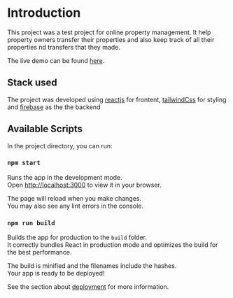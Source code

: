 # Introduction

This project was a test project for online property management. It help property owners transfer their properties and also keep track of all their properties nd transfers that they made.

The live demo can be found [here](https://properties-management.netlify.app).

## Stack used
The project was developed using [reactjs](https://reactjs.org) for frontent, [tailwindCss](https://tailwindcss.com) for styling and [firebase](https://firebase.google.com) as the the backend

## Available Scripts

In the project directory, you can run:

### `npm start`

Runs the app in the development mode.\
Open [http://localhost:3000](http://localhost:3000) to view it in your browser.

The page will reload when you make changes.\
You may also see any lint errors in the console.

### `npm run build`

Builds the app for production to the `build` folder.\
It correctly bundles React in production mode and optimizes the build for the best performance.

The build is minified and the filenames include the hashes.\
Your app is ready to be deployed!

See the section about [deployment](https://facebook.github.io/create-react-app/docs/deployment) for more information.


